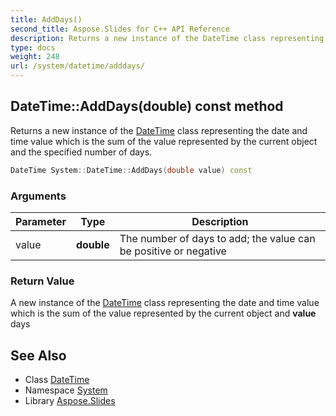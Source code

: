 ```yaml
---
title: AddDays()
second_title: Aspose.Slides for C++ API Reference
description: Returns a new instance of the DateTime class representing the date and time value which is the sum of the value represented by the current object and the specified number of days.
type: docs
weight: 248
url: /system/datetime/adddays/
---
```

## DateTime::AddDays(double) const method


Returns a new instance of the [DateTime](../) class representing the date and time value which is the sum of the value represented by the current object and the specified number of days.

```cpp
DateTime System::DateTime::AddDays(double value) const
```


### Arguments

| Parameter | Type | Description |
| --- | --- | --- |
| value | **double** | The number of days to add; the value can be positive or negative |

### Return Value

A new instance of the [DateTime](../) class representing the date and time value which is the sum of the value represented by the current object and **value** days

## See Also

* Class [DateTime](../)
* Namespace [System](../../)
* Library [Aspose.Slides](../../../)